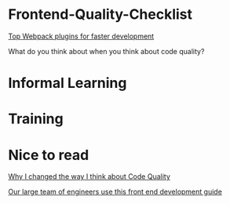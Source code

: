 # Frontend-Quality-Checklist

[Top Webpack plugins for faster development](https://codeburst.io/top-webpack-plugins-for-faster-development-a2f6accb7a3e)


What do you think about when you think about code quality?


# Informal Learning



# Training

# Nice to read
[Why I changed the way I think about Code Quality](https://medium.freecodecamp.org/why-i-changed-the-way-i-think-about-code-quality-88c5d8d57e68)

[Our large team of engineers use this front end development guide](https://medium.freecodecamp.org/grabs-front-end-guide-for-large-teams-484d4033cc41)


